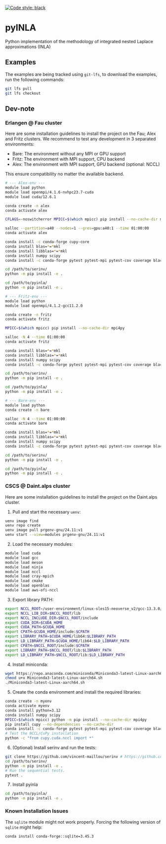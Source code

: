 [![Code style: black](https://img.shields.io/badge/code%20style-black-000000.svg?style=flat-square)](https://github.com/psf/black)

# pyINLA
Python implementation of the methodology of integrated nested Laplace approximations (INLA)

## Examples
The examples are being tracked using `git-lfs`, to download the examples, run the following commands:
```bash
git lfs pull
git lfs checkout
```

## Dev-note
### Erlangen @ Fau cluster
Here are some installation guidelines to install the project on the Fau; Alex and Fritz clusters.
We recommend to test any development in 3 separated environments:
- Bare: The environment without any MPI or GPU support
- Fritz: The environment with MPI support, CPU backend
- Alex: The environment with MPI support, GPU backend (optional: NCCL)

This ensure compatibility no matter the available backend.

```bash
# --- Alex-env ---
module load python
module load openmpi/4.1.6-nvhpc23.7-cuda
module load cuda/12.6.1

conda create -n alex
conda activate alex

CFLAGS=-noswitcherror MPICC=$(which mpicc) pip install --no-cache-dir mpi4py

salloc --partition=a40 --nodes=1 --gres=gpu:a40:1 --time 01:00:00
conda activate alex

conda install -c conda-forge cupy-core
conda install blas=*=*mkl
conda install libblas=*=*mkl
conda install numpy scipy
conda install -c conda-forge pytest pytest-mpi pytest-cov coverage black isort ruff just pre-commit matplotlib tabulate numba -y

cd /path/to/serinv/
python -m pip install -e .

cd /path/to/pyinla/
python -m pip install -e .
```

```bash
# --- Fritz-env ---
module load python
module load openmpi/4.1.2-gcc11.2.0

conda create -n fritz
conda activate fritz

MPICC=$(which mpicc) pip install --no-cache-dir mpi4py

salloc -N 4 --time 01:00:00
conda activate fritz

conda install blas=*=*mkl
conda install libblas=*=*mkl
conda install numpy scipy
conda install -c conda-forge pytest pytest-mpi pytest-cov coverage black isort ruff just pre-commit matplotlib tabulate numba -y

cd /path/to/serinv/
python -m pip install -e .

cd /path/to/pyinla/
python -m pip install -e .
```

```bash
# --- Bare-env ---
module load python
conda create -n bare

salloc -N 4 --time 01:00:00
conda activate bare

conda install blas=*=*mkl
conda install libblas=*=*mkl
conda install numpy scipy
conda install -c conda-forge pytest pytest-mpi pytest-cov coverage black isort ruff just pre-commit matplotlib tabulate numba -y

cd /path/to/serinv/
python -m pip install -e .

cd /path/to/pyinla/
python -m pip install -e .
```

### CSCS @ Daint.alps cluster
Here are some installation guidelines to install the project on the Daint.alps cluster.
1. Pull and start the necessary `uenv`:
```bash
uenv image find
uenv repo create
uenv image pull prgenv-gnu/24.11:v1
uenv start --view=modules prgenv-gnu/24.11:v1
```
2. Load the necessary modules:
```bash
module load cuda
module load gcc
module load meson
module load ninja
module load nccl
module load cray-mpich
module load cmake
module load openblas
module load aws-ofi-nccl
```
3. Export library PATH:
```bash
export NCCL_ROOT=/user-environment/linux-sles15-neoverse_v2/gcc-13.3.0/nccl-2.22.3-1-4j6h3ffzysukqpqbvriorrzk2lm762dd
export NCCL_LIB_DIR=$NCCL_ROOT/lib
export NCCL_INCLUDE_DIR=$NCCL_ROOT/include
export CUDA_DIR=$CUDA_HOME
export CUDA_PATH=$CUDA_HOME
export CPATH=$CUDA_HOME/include:$CPATH
export LIBRARY_PATH=$CUDA_HOME/lib64:$LIBRARY_PATH
export LD_LIBRARY_PATH=$CUDA_HOME/lib64:$LD_LIBRARY_PATH
export CPATH=$NCCL_ROOT/include:$CPATH
export LIBRARY_PATH=$NCCL_ROOT/lib:$LIBRARY_PATH
export LD_LIBRARY_PATH=$NCCL_ROOT/lib:$LD_LIBRARY_PATH
```
4. Install miniconda:
```bash
wget https://repo.anaconda.com/miniconda/Miniconda3-latest-Linux-aarch64.sh
chmod u+x Miniconda3-latest-Linux-aarch64.sh
./Miniconda3-latest-Linux-aarch64.sh
```
5. Create the conda environment and install the required libraries:
```bash
conda create -n myenv
conda activate myenv
conda install python=3.12
conda install numpy scipy
MPICC=$(which mpicc) python -m pip install --no-cache-dir mpi4py
pip install cupy --no-dependencies --no-cache-dir
conda install -c conda-forge pytest pytest-mpi pytest-cov coverage black isort ruff just pre-commit matplotlib tabulate numba -y
# Test the NCCL/CuPy installation
python -c "from cupy.cuda.nccl import *"
```
6. (Optional) Install serinv and run the tests:
```bash
git clone https://github.com/vincent-maillou/serinv # https://github.com/vincent-maillou/serinv/tree/dev
cd /path/to/serinv/
python -m pip install -e .
# Run the sequential tests.
pytest .
```
7. Install pyinla
```bash
cd /path/to/pyinla/
python -m pip install -e .
```

### Known Installation Issues
The `sqlite` module might not work properly. Forcing the following version of `sqlite` might help:
```bash
conda install conda-forge::sqlite=3.45.3
```